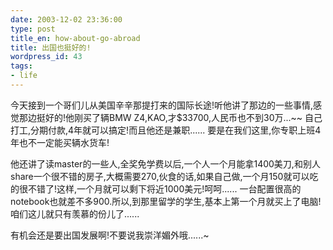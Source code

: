 ```yaml
---
date: 2003-12-02 23:36:00
type: post
title_en: how-about-go-abroad
title: 出国也挺好的!
wordpress_id: 43
tags:
- life
---
```


今天接到一个哥们儿从美国辛辛那提打来的国际长途!听他讲了那边的一些事情,感觉那边挺好的!他刚买了辆BMW Z4,KAO,才$33700,人民币也不到30万...~~ 自己打工,分期付款,4年就可以搞定!而且他还是兼职...... 要是在我们这里,你专职上班4年也不一定能买辆水货车!

他还讲了读master的一些人,全奖免学费以后,一个人一个月能拿1400美刀,和别人share一个很不错的房子,大概需要270,伙食的话,如果自己做,一个月150就可以吃的很不错了!这样,一个月就可以剩下将近1000美元!呵呵...... 一台配置很高的notebook也就差不多900.所以,到那里留学的学生,基本上第一个月就买上了电脑!咱们这儿就只有羡慕的份儿了......

有机会还是要出国发展啊!不要说我崇洋媚外哦......~

[](http://www.icbean.com/nickcheng/default.asp?cat=1)
